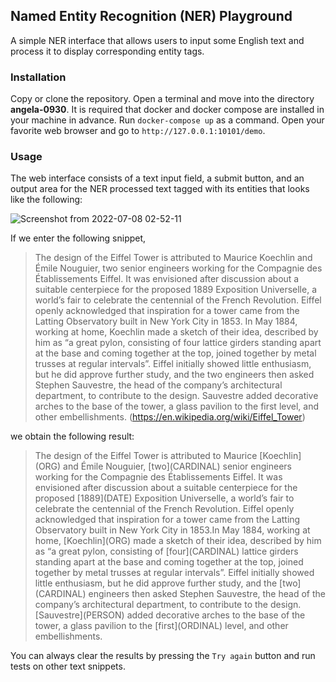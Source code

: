 ## Named Entity Recognition (NER) Playground
A simple NER interface that allows users to input some English text and process it to display corresponding entity tags.

### Installation
Copy or clone the repository. Open a terminal and move into the directory __angela-0930__. It is required that docker and docker compose are installed in your machine in advance. Run `docker-compose up` as a command. Open your favorite web browser and go to `http://127.0.0.1:10101/demo`.

### Usage
The web interface consists of a text input field, a submit button, and an output area for the NER processed text tagged with its entities that looks like the following:

![Screenshot from 2022-07-08 02-52-11](https://user-images.githubusercontent.com/73561768/177967307-44b34534-8411-4f64-8aa7-7ac717d8a7eb.png)

If we enter the following snippet,
> The design of the Eiffel Tower is attributed to Maurice Koechlin and Émile Nouguier, two senior engineers working for the Compagnie des Établissements Eiffel. It was envisioned after discussion about a suitable centerpiece for the proposed 1889 Exposition Universelle, a world’s fair to celebrate the centennial of the French Revolution. Eiffel openly acknowledged that inspiration for a tower came from the Latting Observatory built in New York City in 1853. In May 1884, working at home, Koechlin made a sketch of their idea, described by him as “a great pylon, consisting of four lattice girders standing apart at the base and coming together at the top, joined together by metal trusses at regular intervals”. Eiffel initially showed little enthusiasm, but he did approve further study, and the two engineers then asked Stephen Sauvestre, the head of the company’s architectural department, to contribute to the design. Sauvestre added decorative arches to the base of the tower, a glass pavilion to the first level, and other embellishments. (https://en.wikipedia.org/wiki/Eiffel_Tower)

we obtain the following result:
> The design of the Eiffel Tower is attributed to Maurice \[Koechlin\](ORG) and Émile Nouguier, \[two\](CARDINAL) senior engineers working for the Compagnie des Établissements Eiffel. It was envisioned after discussion about a suitable centerpiece for the proposed \[1889\](DATE) Exposition Universelle, a world’s fair to celebrate the centennial of the French Revolution. Eiffel openly acknowledged that inspiration for a tower came from the Latting Observatory built in New York City in 1853.In May 1884, working at home, \[Koechlin\](ORG) made a sketch of their idea, described by him as “a great pylon, consisting of \[four\](CARDINAL) lattice girders standing apart at the base and coming together at the top, joined together by metal trusses at regular intervals”. Eiffel initially showed little enthusiasm, but he did approve further study, and the \[two\](CARDINAL) engineers then asked Stephen Sauvestre, the head of the company’s architectural department, to contribute to the design. \[Sauvestre\](PERSON) added decorative arches to the base of the tower, a glass pavilion to the \[first\](ORDINAL) level, and other embellishments.

You can always clear the results by pressing the `Try again` button and run tests on other text snippets.
